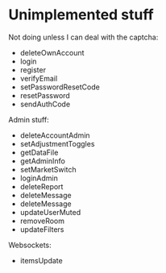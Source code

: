 # Unimplemented stuff

Not doing unless I can deal with the captcha:
- deleteOwnAccount
- login
- register
- verifyEmail
- setPasswordResetCode
- resetPassword
- sendAuthCode


Admin stuff:
- deleteAccountAdmin
- setAdjustmentToggles
- getDataFile
- getAdminInfo
- setMarketSwitch
- loginAdmin
- deleteReport
- deleteMessage
- deleteMessage
- updateUserMuted
- removeRoom
- updateFilters

Websockets:
- itemsUpdate
